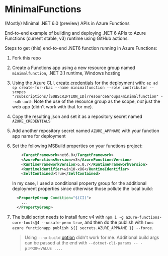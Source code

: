 # MinimalFunctions

(Mostly) Minimal .NET 6.0 (preview) APIs in Azure Functions

End-to-end example of building and deploying .NET 6 APIs to 
Azure Functions (current stable, v3) runtime using GitHub 
actions.


Steps to get (this) end-to-end .NET6 function running in Azure Functions:

1. Fork this repo
1. Create a Functions app using a new resource group named `minimalfunction`, .NET 3.1 runtime, Windows hosting
1. Using the Azure CLI, [create credentials](https://github.com/Azure/functions-action#using-azure-service-principal-for-rbac-as-deployment-credential) for the deployment with:
   `az ad sp create-for-rbac --name minimalfunction --role contributor --scopes "/subscriptions/[SUBSCRIPTION_ID]/resourceGroups/minimalfunction" --sdk-auth`
   Note the use of the resource group as the scope, *not* just the web app (didn't work with that for me).
1. Copy the resulting json and set it as a repository secret named `AZURE_CREDENTIALS`
1. Add another repository secret named `AZURE_APPNAME` with your function app name for deployment
1. Set the following MSBuild properties on your functions project:

    ```xml
        <TargetFramework>net6.0</TargetFramework>
        <AzureFunctionsVersion>v3</AzureFunctionsVersion>
        <RuntimeFrameworkVersion>5.0.7</RuntimeFrameworkVersion>
        <RuntimeIdentifier>win10-x86</RuntimeIdentifier>
        <SelfContained>true</SelfContained>
    ```

    In my case, I used a conditional property group for the additional deployment properties since otherwise 
    those pollute the local build:

    ```xml
      <PropertyGroup Condition="$(CI)">
        ...
      </PropertyGroup>
    ```

1. The build script needs to install func v4 with `npm i -g azure-functions-core-tools@4 --unsafe-perm true`, 
   and then do the publish with `func azure functionapp publish ${{ secrets.AZURE_APPNAME }} --force`. 
   
   > Using `--no-build` [option](https://docs.microsoft.com/en-us/azure/azure-functions/functions-core-tools-reference?tabs=v2#func-azure-functionapp-publish) didn't work for me.
   > Additional build args can be passed at the end with `--dotnet-cli-params -- -p:PROP=VALUE ...`.